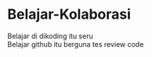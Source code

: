 # Belajar-Kolaborasi

Belajar di dikoding itu seru <br>
Belajar github itu berguna
tes review code

